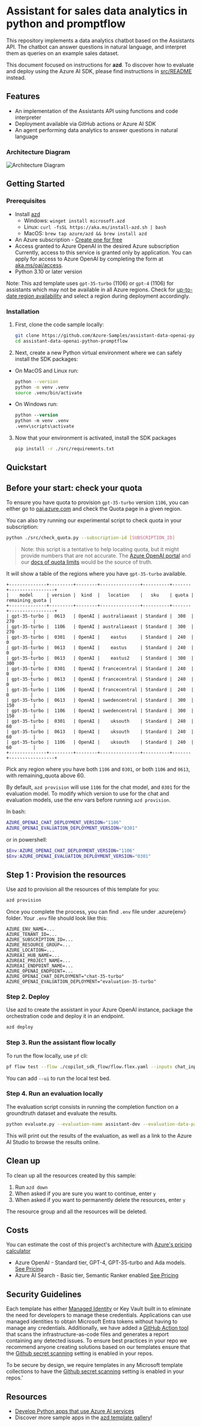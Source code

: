 # Assistant for sales data analytics in python and promptflow

This repository implements a data analytics chatbot based on the Assistants API.
The chatbot can answer questions in natural language, and interpret them as queries
on an example sales dataset.

This document focused on instructions for **azd**. To discover how to evaluate and deploy using the Azure AI SDK, please find instructions in [src/README](src/README.md) instead.

## Features

* An implementation of the Assistants API using functions and code interpreter
* Deployment available via GitHub actions or Azure AI SDK
* An agent performing data analytics to answer questions in natural language


### Architecture Diagram

![Architecture Diagram](images/architecture-diagram-assistant-promptflow.png)


## Getting Started

### Prerequisites

- Install [azd](https://aka.ms/install-azd)
    - Windows: `winget install microsoft.azd`
    - Linux: `curl -fsSL https://aka.ms/install-azd.sh | bash`
    - MacOS: `brew tap azure/azd && brew install azd`
- An Azure subscription - [Create one for free](https://azure.microsoft.com/free/cognitive-services)
- Access granted to Azure OpenAI in the desired Azure subscription  
  Currently, access to this service is granted only by application. You can apply for access to Azure OpenAI by completing the form at [aka.ms/oai/access](https://aka.ms/oai/access).
- Python 3.10 or later version

Note: This azd template uses `gpt-35-turbo` (1106) or `gpt-4` (1106) for assistants which may not be available in all Azure regions. Check for [up-to-date region availability](https://learn.microsoft.com/azure/ai-services/openai/concepts/models#standard-deployment-model-availability) and select a region during deployment accordingly.

### Installation

1. First, clone the code sample locally:

    ```bash
    git clone https://github.com/Azure-Samples/assistant-data-openai-python-promptflow
    cd assistant-data-openai-python-promptflow
    ```

2. Next, create a new Python virtual environment where we can safely install the SDK packages:

 * On MacOS and Linux run:
   ```bash
   python --version
   python -m venv .venv
   source .venv/bin/activate
   ```

* On Windows run:
   ```ps
   python --version
   python -m venv .venv
   .venv\scripts\activate
   ```

3. Now that your environment is activated, install the SDK packages

    ```bash
    pip install -r ./src/requirements.txt
    ```

## Quickstart

## Before your start: check your quota

To ensure you have quota to provision `gpt-35-turbo` version `1106`, you can either go to [oai.azure.com](https://oai.azure.com/) and check the Quota page in a given region.

You can also try running our experimental script to check quota in your subscription:

```bash
python ./src/check_quota.py --subscription-id [SUBSCRIPTION_ID]
```

> Note: this script is a tentative to help locating quota, but it might provide numbers that are not accurate. The [Azure OpenAI portal](https://oai.azure.com/) and our [docs of quota limits](https://learn.microsoft.com/en-us/azure/ai-services/openai/quotas-limits) would be the source of truth.

It will show a table of the regions where you have `gpt-35-turbo` available.

```
+--------------+---------+--------+---------------+----------+-------+-----------------+
|    model     | version |  kind  |   location    |   sku    | quota | remaining_quota |
+--------------+---------+--------+---------------+----------+-------+-----------------+
| gpt-35-turbo |  0613   | OpenAI | australiaeast | Standard |  300  |       270       |
| gpt-35-turbo |  1106   | OpenAI | australiaeast | Standard |  300  |       270       |
| gpt-35-turbo |  0301   | OpenAI |    eastus     | Standard |  240  |        0        |
| gpt-35-turbo |  0613   | OpenAI |    eastus     | Standard |  240  |        0        |
| gpt-35-turbo |  0613   | OpenAI |    eastus2    | Standard |  300  |       300       |
| gpt-35-turbo |  0301   | OpenAI | francecentral | Standard |  240  |        0        |
| gpt-35-turbo |  0613   | OpenAI | francecentral | Standard |  240  |        0        |
| gpt-35-turbo |  1106   | OpenAI | francecentral | Standard |  240  |        0        |
| gpt-35-turbo |  0613   | OpenAI | swedencentral | Standard |  300  |       150       |
| gpt-35-turbo |  1106   | OpenAI | swedencentral | Standard |  300  |       150       |
| gpt-35-turbo |  0301   | OpenAI |    uksouth    | Standard |  240  |       60        |
| gpt-35-turbo |  0613   | OpenAI |    uksouth    | Standard |  240  |       60        |
| gpt-35-turbo |  1106   | OpenAI |    uksouth    | Standard |  240  |       60        |
+--------------+---------+--------+---------------+----------+-------+-----------------+
```

Pick any region where you have both `1106` and `0301`, or both `1106` and `0613`, with remaining_quota above 60.

By default, `azd provision` will use `1106` for the chat model, and `0301` for the evaluation model. To modify which version to use for the chat and evaluation models, use the env vars before running `azd provision`.

In bash:

```bash
AZURE_OPENAI_CHAT_DEPLOYMENT_VERSION="1106"
AZURE_OPENAI_EVALUATION_DEPLOYMENT_VERSION="0301"
```

or in powershell:

```powershell
$Env:AZURE_OPENAI_CHAT_DEPLOYMENT_VERSION="1106"
$Env:AZURE_OPENAI_EVALUATION_DEPLOYMENT_VERSION="0301"
```

## Step 1 : Provision the resources

Use azd to provision all the resources of this template for you:

```bash
azd provision
```
Once you complete the process, you can find `.env` file under .azure\{env} folder. Your `.env` file should look like this:

```
AZURE_ENV_NAME=...
AZURE_TENANT_ID=...
AZURE_SUBSCRIPTION_ID=...
AZURE_RESOURCE_GROUP=...
AZURE_LOCATION=...
AZUREAI_HUB_NAME=...
AZUREAI_PROJECT_NAME=...
AZUREAI_ENDPOINT_NAME=...
AZURE_OPENAI_ENDPOINT=...
AZURE_OPENAI_CHAT_DEPLOYMENT="chat-35-turbo"
AZURE_OPENAI_EVALUATION_DEPLOYMENT="evaluation-35-turbo"
```

### Step 2. Deploy

Use azd to create the assistant in your Azure OpenAI instance, package the orchestration code and deploy it in an endpoint.

```bash
azd deploy
```

### Step 3. Run the assistant flow locally

To run the flow locally, use `pf` cli:

```bash
pf flow test --flow ./copilot_sdk_flow/flow.flex.yaml --inputs chat_input="which month has peak sales in 2023"
```

You can add `--ui` to run the local test bed.

### Step 4. Run an evaluation locally

The evaluation script consists in running the completion function on a groundtruth dataset and evaluate the results.

```bash
python evaluate.py --evaluation-name assistant-dev --evaluation-data-path ./data/ground_truth_sample.jsonl --metrics similarity
```

This will print out the results of the evaluation, as well as a link to the Azure AI Studio to browse the results online.

## Clean up

To clean up all the resources created by this sample:

1. Run `azd down`
2. When asked if you are sure you want to continue, enter `y`
3. When asked if you want to permanently delete the resources, enter `y`

The resource group and all the resources will be deleted.
## Costs
You can estimate the cost of this project's architecture with [Azure's pricing calculator](https://azure.microsoft.com/pricing/calculator/)

- Azure OpenAI - Standard tier, GPT-4, GPT-35-turbo and Ada models.  [See Pricing](https://azure.microsoft.com/pricing/details/cognitive-services/openai-service/)
- Azure AI Search - Basic tier, Semantic Ranker enabled [See Pricing](https://azure.microsoft.com/en-us/pricing/details/search/)

## Security Guidelines

Each template has either [Managed Identity](https://learn.microsoft.com/en-us/entra/identity/managed-identities-azure-resources/overview) or Key Vault built in to eliminate the need for developers to manage these credentials. Applications can use managed identities to obtain Microsoft Entra tokens without having to manage any credentials. Additionally, we have added a [GitHub Action tool](https://github.com/microsoft/security-devops-action) that scans the infrastructure-as-code files and generates a report containing any detected issues. To ensure best practices in your repo we recommend anyone creating solutions based on our templates ensure that the [Github secret scanning](https://docs.github.com/en/code-security/secret-scanning/about-secret-scanning) setting is enabled in your repos.

To be secure by design, we require templates in any Microsoft template collections to have the [Github secret scanning](https://docs.github.com/en/code-security/secret-scanning/about-secret-scanning) setting is enabled in your repos.'

## Resources
- [Develop Python apps that use Azure AI services](https://learn.microsoft.com/azure/developer/python/azure-ai-for-python-developers)
- Discover more sample apps in the [azd template gallery](https://aka.ms/ai-apps)!
